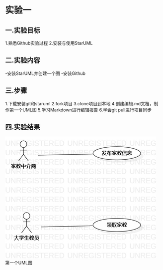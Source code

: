 # 实验一

## 一.实验目标

1.熟悉Github实验过程
2.安装与使用StarUML

## 二.实验内容
 -安装StarUML并创建一个图
 -安装Github

## 三.步骤
1.下载安装git和staruml
2.fork项目
3.clone项目到本地
4.创建编辑.md文档，制作第一个UML图
5.学习Markdown进行编辑报告
6.学会git pull进行项目同步


## 四.实验结果

![第一个UML图](./model2.jpg)  
第一个UML图
